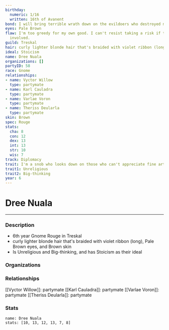 ```yaml
---
birthday:
  numeric: 1/16
  written: 16th of Avanent
bond: I will bring terrible wrath down on the evildoers who destroyed my homeland.
eyes: Pale Brown
flaw: I'm too greedy for my own good. I can't resist taking a risk if there's money
  involved.
guild: Treskal
hair: curly lighter blonde hair that's braided with violet ribbon (long)
ideal: Stoicism
name: Dree Nuala
organizations: []
partyID: 58
race: Gnome
relationships:
- name: Vyctor Willow
  type: partymate
- name: Karl Cauladra
  type: partymate
- name: Varlae Voron
  type: partymate
- name: Theriss Deularla
  type: partymate
skin: Brown
spec: Rouge
stats:
  cha: 8
  con: 12
  dex: 13
  int: 13
  str: 10
  wis: 7
track: Diplomacy
trait: I'm a snob who looks down on those who can't appreciate fine art.
trait1: Unreligious
trait2: Big-thinking
year: 6
---
```

# Dree Nuala
---
### Description
- 6th year Gnome Rouge in Treskal
- curly lighter blonde hair that's braided with violet ribbon (long), Pale Brown eyes, and Brown skin
- Is Unreligious and Big-thinking, and has Stoicism as their ideal

### Organizations
### Relationships
[[Vyctor Willow]]: partymate
[[Karl Cauladra]]: partymate
[[Varlae Voron]]: partymate
[[Theriss Deularla]]: partymate
### Stats
```statblock
name: Dree Nuala
stats: [10, 13, 12, 13, 7, 8]
```